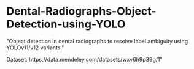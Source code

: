 # Dental-Radiographs-Object-Detection-using-YOLO
"Object detection in dental radiographs to resolve label ambiguity using YOLOv11/v12 variants." <br>
<p>Dataset: https://data.mendeley.com/datasets/wxv6h9p39g/1"</p>

